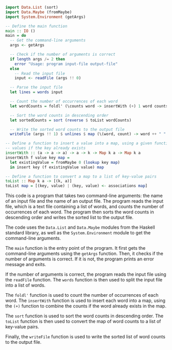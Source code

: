 ```haskell
import Data.List (sort)
import Data.Maybe (fromMaybe)
import System.Environment (getArgs)

-- Define the main function
main :: IO ()
main = do
  -- Get the command-line arguments
  args <- getArgs

  -- Check if the number of arguments is correct
  if length args /= 2 then
    error "Usage: program input-file output-file"
  else
    -- Read the input file
    input <- readFile (args !! 0)

  -- Parse the input file
  let lines = words input

  -- Count the number of occurrences of each word
  let wordCounts = foldl' (\counts word -> insertWith (+) 1 word counts) mempty lines

  -- Sort the word counts in descending order
  let sortedCounts = sort (reverse $ toList wordCounts)

  -- Write the sorted word counts to the output file
  writeFile (args !! 1) $ unlines $ map (\(word, count) -> word ++ " " ++ show count) sortedCounts

-- Define a function to insert a value into a map, using a given function to combine
-- values if the key already exists
insertWith :: (a -> a -> a) -> a -> k -> Map k a -> Map k a
insertWith f value key map =
  let existingValue = fromMaybe 0 (lookup key map)
  in insert key (f existingValue value) map

-- Define a function to convert a map to a list of key-value pairs
toList :: Map k a -> [(k, a)]
toList map = [(key, value) | (key, value) <- associations map]
```

This code is a program that takes two command-line arguments: the name of an input file and the name of an output file. The program reads the input file, which is a text file containing a list of words, and counts the number of occurrences of each word. The program then sorts the word counts in descending order and writes the sorted list to the output file.

The code uses the `Data.List` and `Data.Maybe` modules from the Haskell standard library, as well as the `System.Environment` module to get the command-line arguments.

The `main` function is the entry point of the program. It first gets the command-line arguments using the `getArgs` function. Then, it checks if the number of arguments is correct. If it is not, the program prints an error message and exits.

If the number of arguments is correct, the program reads the input file using the `readFile` function. The `words` function is then used to split the input file into a list of words.

The `foldl'` function is used to count the number of occurrences of each word. The `insertWith` function is used to insert each word into a map, using the `(+)` function to combine the counts if the word already exists in the map.

The `sort` function is used to sort the word counts in descending order. The `toList` function is then used to convert the map of word counts to a list of key-value pairs.

Finally, the `writeFile` function is used to write the sorted list of word counts to the output file.